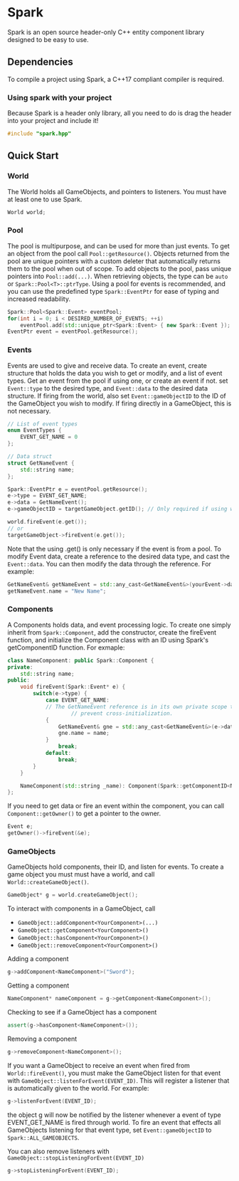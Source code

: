 # Spark

Spark is an open source header-only C++ entity component library designed to be easy to use.

## Dependencies
To compile a project using Spark, a C++17 compliant compiler is required.

### Using spark with your project
Because Spark is a header only library, all you need to do is drag the header into your project and include it!
```c++
#include "spark.hpp"
```

## Quick Start

### World
The World holds all GameObjects, and pointers to listeners. You must have at least one to use Spark.
```c++
World world;
```

### Pool
The pool is multipurpose, and can be used for more than just events. To get an object from the pool call `Pool::getResource()`. Objects returned from the pool are unique pointers with a custom deleter that automatically returns them to the pool when out of scope. To add objects to the pool, pass unique pointers into `Pool::add(...)`. When retrieving objects, the type can be `auto` or `Spark::Pool<T>::ptrType`. Using a pool for events is recommended, and you can use the predefined type `Spark::EventPtr` for ease of typing and increased readability.

```c++
Spark::Pool<Spark::Event> eventPool;
for(int i = 0; i < DESIRED_NUMBER_OF_EVENTS; ++i)
	eventPool.add(std::unique_ptr<Spark::Event> { new Spark::Event });
EventPtr event = eventPool.getResource();
```

### Events
Events are used to give and receive data. To create an event, create structure that holds the data you wish to get or modify, and a list of event types. Get an event from the pool if using one, or create an event if not. set `Event::type` to the desired type, and `Event::data` to the desired data structure. If firing from the world, also set `Event::gameObjectID` to the ID of the GameObject you wish to modify. If firing directly in a GameObject, this is not necessary. 

```c++
// List of event types
enum EventTypes {
	EVENT_GET_NAME = 0
};

// Data struct
struct GetNameEvent {
	std::string name;
};

Spark::EventPtr e = eventPool.getResource();
e->type = EVENT_GET_NAME;
e->data = GetNameEvent();
e->gameObjectID = targetGameObject.getID(); // Only required if using world.fireEvent();

world.fireEvent(e.get());
// or
targetGameObject->fireEvent(e.get());
```
Note that the using .get() is only necessary if the event is from a pool. To modify Event data, create a reference to the desired data type, and cast the `Event::data`. You can then modify the data through the reference. For example:
```c++
GetNameEvent& getNameEvent = std::any_cast<GetNameEvent&>(yourEvent->data);
getNameEvent.name = "New Name";
```

### Components
A Components holds data, and event processing logic. To create one simply inherit from `Spark::Component`, add the constructor, create the fireEvent function, and initialize the Component class with an ID using Spark's getComponentID function. For exmaple:

```c++
class NameComponent: public Spark::Component {
private:
	std::string name;
public:
	void fireEvent(Spark::Event* e) {
		switch(e->type) {
			case EVENT_GET_NAME:
			// The GetNameEvent reference is in its own private scope to
            		// prevent cross-initialization.
			{
				GetNameEvent& gne = std::any_cast<GetNameEvent&>(e->data);
				gne.name = name;
			}
				break;
			default:
				break;
		}
	}

	NameComponent(std::string _name): Component(Spark::getComponentID<NameComponent>()), name(_name) { }
};
```

If you need to get data or fire an event within the component, you can call `Component::getOwner()` to get a pointer to the owner.
```c++
Event e;
getOwner()->fireEvent(&e);
```

### GameObjects
GameObjects hold components, their ID, and listen for events. To create a game object you must must have a world, and call `World::createGameObject()`.
```c++
GameObject* g = world.createGameObject();
```
To interact with components in a GameObject, call
* `GameObject::addComponent<YourComponent>(...)`
* `GameObject::getComponent<YourComponent>()`
* `GameObject::hasComponent<YourComponent>()`
* `GameObject::removeComponent<YourComponent>()`

Adding a component
```c++
g->addComponent<NameComponent>("Sword");
```
Getting a component
```c++
NameComponent* nameComponent = g->getComponent<NameComponent>();
```
Checking to see if a GameObject has a component
```c++
assert(g->hasComponent<NameComponent>());
```
Removing a component 
```c++
g->removeComponent<NameComponent>();
```
If you want a GameObject to receive an event when fired from `World::fireEvent()`, you must make the GameObject listen for that event with `GameObject::listenForEvent(EVENT_ID)`. This will register a listener that is automatically given to the world. For example:
```c++
g->listenForEvent(EVENT_ID);
```
the object g will now be notified by the listener whenever a event of type EVENT_GET_NAME is fired through world. To fire an event that effects all GameObjects listening for that event type, set `Event::gameObjectID` to `Spark::ALL_GAMEOBJECTS`.

You can also remove listeners with `GameObject::stopListeningForEvent(EVENT_ID)`
```c++
g->stopListeningForEvent(EVENT_ID);
```
